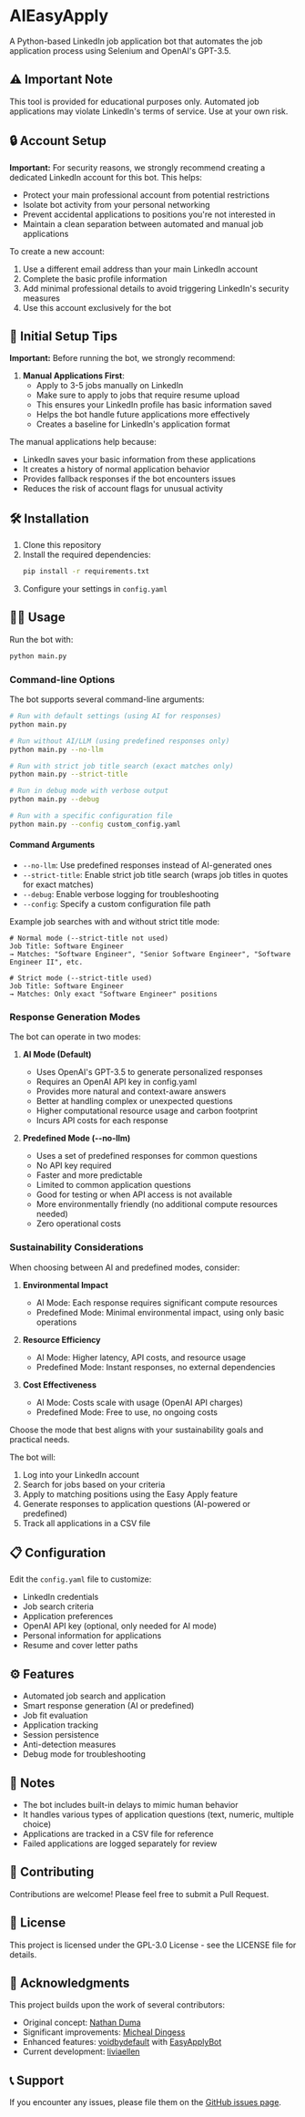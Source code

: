 # AIEasyApply

A Python-based LinkedIn job application bot that automates the job application process using Selenium and OpenAI's GPT-3.5.

## ⚠️ Important Note

This tool is provided for educational purposes only. Automated job applications may violate LinkedIn's terms of service. Use at your own risk.

## 🔒 Account Setup

**Important:** For security reasons, we strongly recommend creating a dedicated LinkedIn account for this bot. This helps:

- Protect your main professional account from potential restrictions
- Isolate bot activity from your personal networking
- Prevent accidental applications to positions you're not interested in
- Maintain a clean separation between automated and manual job applications

To create a new account:
1. Use a different email address than your main LinkedIn account
2. Complete the basic profile information
3. Add minimal professional details to avoid triggering LinkedIn's security measures
4. Use this account exclusively for the bot

## 🎯 Initial Setup Tips

**Important:** Before running the bot, we strongly recommend:

1. **Manual Applications First**:
   - Apply to 3-5 jobs manually on LinkedIn
   - Make sure to apply to jobs that require resume upload
   - This ensures your LinkedIn profile has basic information saved
   - Helps the bot handle future applications more effectively
   - Creates a baseline for LinkedIn's application format

The manual applications help because:
- LinkedIn saves your basic information from these applications
- It creates a history of normal application behavior
- Provides fallback responses if the bot encounters issues
- Reduces the risk of account flags for unusual activity

## 🛠️ Installation

1. Clone this repository
2. Install the required dependencies:
   ```bash
   pip install -r requirements.txt
   ```
3. Configure your settings in `config.yaml`

## 🏃‍♂️ Usage

Run the bot with:

```bash
python main.py
```

### Command-line Options

The bot supports several command-line arguments:

```bash
# Run with default settings (using AI for responses)
python main.py

# Run without AI/LLM (using predefined responses only)
python main.py --no-llm

# Run with strict job title search (exact matches only)
python main.py --strict-title

# Run in debug mode with verbose output
python main.py --debug

# Run with a specific configuration file
python main.py --config custom_config.yaml
```

#### Command Arguments

- `--no-llm`: Use predefined responses instead of AI-generated ones
- `--strict-title`: Enable strict job title search (wraps job titles in quotes for exact matches)
- `--debug`: Enable verbose logging for troubleshooting
- `--config`: Specify a custom configuration file path

Example job searches with and without strict title mode:

```
# Normal mode (--strict-title not used)
Job Title: Software Engineer
→ Matches: "Software Engineer", "Senior Software Engineer", "Software Engineer II", etc.

# Strict mode (--strict-title used)
Job Title: Software Engineer
→ Matches: Only exact "Software Engineer" positions
```

### Response Generation Modes

The bot can operate in two modes:

1. **AI Mode (Default)**
   - Uses OpenAI's GPT-3.5 to generate personalized responses
   - Requires an OpenAI API key in config.yaml
   - Provides more natural and context-aware answers
   - Better at handling complex or unexpected questions
   - Higher computational resource usage and carbon footprint
   - Incurs API costs for each response

2. **Predefined Mode (--no-llm)**
   - Uses a set of predefined responses for common questions
   - No API key required
   - Faster and more predictable
   - Limited to common application questions
   - Good for testing or when API access is not available
   - More environmentally friendly (no additional compute resources needed)
   - Zero operational costs

### Sustainability Considerations

When choosing between AI and predefined modes, consider:

1. **Environmental Impact**
   - AI Mode: Each response requires significant compute resources
   - Predefined Mode: Minimal environmental impact, using only basic operations

2. **Resource Efficiency**
   - AI Mode: Higher latency, API costs, and resource usage
   - Predefined Mode: Instant responses, no external dependencies

3. **Cost Effectiveness**
   - AI Mode: Costs scale with usage (OpenAI API charges)
   - Predefined Mode: Free to use, no ongoing costs

Choose the mode that best aligns with your sustainability goals and practical needs.

The bot will:
1. Log into your LinkedIn account
2. Search for jobs based on your criteria
3. Apply to matching positions using the Easy Apply feature
4. Generate responses to application questions (AI-powered or predefined)
5. Track all applications in a CSV file

## 📋 Configuration

Edit the `config.yaml` file to customize:
- LinkedIn credentials
- Job search criteria
- Application preferences
- OpenAI API key (optional, only needed for AI mode)
- Personal information for applications
- Resume and cover letter paths

## ⚙️ Features

- Automated job search and application
- Smart response generation (AI or predefined)
- Job fit evaluation
- Application tracking
- Session persistence
- Anti-detection measures
- Debug mode for troubleshooting

## 📝 Notes

- The bot includes built-in delays to mimic human behavior
- It handles various types of application questions (text, numeric, multiple choice)
- Applications are tracked in a CSV file for reference
- Failed applications are logged separately for review

## 🤝 Contributing

Contributions are welcome! Please feel free to submit a Pull Request.

## 📜 License

This project is licensed under the GPL-3.0 License - see the LICENSE file for details.

## 🙏 Acknowledgments

This project builds upon the work of several contributors:

- Original concept: [Nathan Duma](https://github.com/NathanDuma)
- Significant improvements: [Micheal Dingess](https://github.com/madingess/)
- Enhanced features: [voidbydefault](https://github.com/voidbydefault) with [EasyApplyBot](https://github.com/voidbydefault/EasyApplyBot)
- Current development: [liviaellen](https://github.com/liviaellen)

## 📞 Support

If you encounter any issues, please file them on the [GitHub issues page](https://github.com/liviaellen/AIEasyApply/issues).
